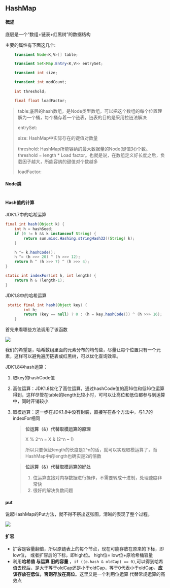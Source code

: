 ## HashMap



#### 概述

底层是一个“数组+链表+红黑树”的数据结构

主要的属性有下面这几个:

```java
    transient Node<K,V>[] table;

    transient Set<Map.Entry<K,V>> entrySet;

    transient int size;

    transient int modCount;
   
    int threshold;

    final float loadFactor;

```

> table:底层的hash数组，是Node类型数组，可以把这个数组的每个位置理解为一个桶，每个桶存着一个链表，链表的目的是采用拉链法解决
>
> entrySet:
>
> size: HashMap中实际存在的键值对数量
>
> threshold: HashMap所能容纳的最大数据量的Node(键值对)个数。threshold = length * Load factor。也就是说，在数组定义好长度之后，负载因子越大，所能容纳的键值对个数越多
>
> loadFactor:





#### Node类

```java

```



#### Hash值的计算

JDK1.7中的哈希运算

```java
final int hash(Object k) {
    int h = hashSeed;
    if (0 != h && k instanceof String) {
        return sun.misc.Hashing.stringHash32((String) k);
    }

    h ^= k.hashCode();
    h ^= (h >>> 20) ^ (h >>> 12);
    return h ^ (h >>> 7) ^ (h >>> 4);
}

static int indexFor(int h, int length) {
    return h & (length-1);
}
```

JDK1.8中的哈希运算

```java
 static final int hash(Object key) {
        int h;
        return (key == null) ? 0 : (h = key.hashCode()) ^ (h >>> 16);
    }
```

首先来看哪些方法调用了该函数

![](D:\Code\MarkdownPhotosRepository\Res\ArticlePic\HashMap中调用hash()的方法.png)

我们的希望是，哈希数组里面的元素分布的均匀些，尽量让每个位置只有一个元素，这样可以避免遍历链表或红黑树，可以优化查询效率。

JDK1.8中hash运算：

1. 取key的hashCode值

2. 高位运算：JDK1.8优化了高位运算，通过hashCode值的高16位和低16位运算得到，这样尽管在table的length比较小时，可可以让高位和低位都参与到运算中，同时开销较小

3. 取模运算：这一步在JDK1.8中没有封装，直接写在各个方法中，与1.7的indexFor相同

   > **位运算（&）代替取模运算的原理**
   >
   > X % 2^n = X & (2^n – 1)
   >
   > 所以只要保证length的长度是2^n的话，就可以实现取模运算了，而HashMap中的length也确实是2的倍数

   

   > **位运算（&）代替取模运算的好处**
   >
   > 1. 位运算直接对内存数据进行操作，不需要转成十进制，处理速度非常快
   > 2. 很好的解决负数问题

   





#### put

说起HashMap的Put方法，就不得不祭出这张图，清晰的表现了整个过程。

![](D:\Code\MarkdownPhotosRepository\Res\ArticlePic\hashmap-put全过程.jpeg)





#### 扩容

- 扩容是容量翻倍，所以原链表上的每个节点，现在可能存放在原来的下标，即low位， 或者扩容后的下标，即high位。 high位= low位+原哈希桶容量 
- 利用**哈希值 与运算 旧的容量** ，`if ((e.hash & oldCap) == 0)`,可以得到哈希值去模后，是大于等于oldCap还是小于oldCap，等于0代表小于oldCap，**应该存放在低位，否则存放在高位**。这里又是一个利用位运算 代替常规运算的高效点 